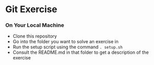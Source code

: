 # Git Exercise

### On Your Local Machine

- Clone this repository
- Go into the folder you want to solve an exercise in
- Run the setup script using the command `. setup.sh`
- Consult the README.md in that folder to get a description of the exercise